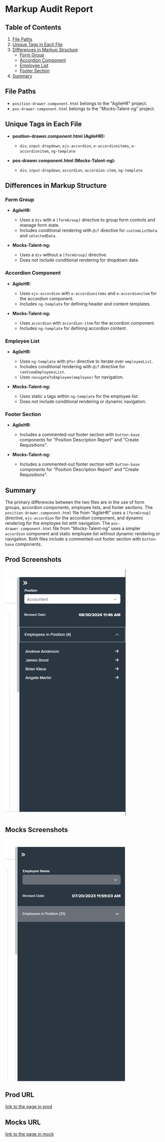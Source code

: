 # Markup Audit Report

## Table of Contents

1. [File Paths](#file-paths)
2. [Unique Tags in Each File](#unique-tags-in-each-file)
3. [Differences in Markup Structure](#differences-in-markup-structure)
   - [Form Group](#form-group)
   - [Accordion Component](#accordion-component)
   - [Employee List](#employee-list)
   - [Footer Section](#footer-section)
4. [Summary](#summary)

## File Paths

- `position-drawer.component.html` belongs to the "AgileHR" project.
- `pos-drawer.component.html` belongs to the "Mocks-Talent-ng" project.

## Unique Tags in Each File

- **position-drawer.component.html (AgileHR):**

  - `div`, `input-dropdown`, `ejs-accordion`, `e-accordionitems`, `e-accordionitem`, `ng-template`

- **pos-drawer.component.html (Mocks-Talent-ng):**
  - `div`, `input-dropdown`, `accordion`, `accordion-item`, `ng-template`

## Differences in Markup Structure

### Form Group

- **AgileHR:**

  - Uses a `div` with a `[formGroup]` directive to group form controls and manage form state.
  - Includes conditional rendering with `@if` directive for `customListData` and `selectedData`.

- **Mocks-Talent-ng:**
  - Uses a `div` without a `[formGroup]` directive.
  - Does not include conditional rendering for dropdown data.

### Accordion Component

- **AgileHR:**

  - Uses `ejs-accordion` with `e-accordionitems` and `e-accordionitem` for the accordion component.
  - Includes `ng-template` for defining header and content templates.

- **Mocks-Talent-ng:**
  - Uses `accordion` with `accordion-item` for the accordion component.
  - Includes `ng-template` for defining accordion content.

### Employee List

- **AgileHR:**

  - Uses `ng-template` with `@for` directive to iterate over `employeeList`.
  - Includes conditional rendering with `@if` directive for `canViewEmployeesList`.
  - Uses `navigateToEmployee(employee)` for navigation.

- **Mocks-Talent-ng:**
  - Uses static `a` tags within `ng-template` for the employee list.
  - Does not include conditional rendering or dynamic navigation.

### Footer Section

- **AgileHR:**

  - Includes a commented-out footer section with `button-base` components for "Position Description Report" and "Create Requisitions".

- **Mocks-Talent-ng:**
  - Includes a commented-out footer section with `button-base` components for "Position Description Report" and "Create Requisitions".

## Summary

The primary differences between the two files are in the use of form groups, accordion components, employee lists, and footer sections. The `position-drawer.component.html` file from "AgileHR" uses a `[formGroup]` directive, `ejs-accordion` for the accordion component, and dynamic rendering for the employee list with navigation. The `pos-drawer.component.html` file from "Mocks-Talent-ng" uses a simpler `accordion` component and static employee list without dynamic rendering or navigation. Both files include a commented-out footer section with `button-base` components.

## Prod Screenshots

![Alt Text](./img-dev.jpg)

## Mocks Screenshots

![Alt Text](./img-mocks.jpg)

## Prod URL

[link to the page in prod](https://piedpiper.agilehr.net/core/positions/position_7qw8tbqzn0xr8stpr01mx6tna3/info/details)

## Mocks URL

[link to the page in mock](http://localhost:4340/positions/:id/pos-desc)
